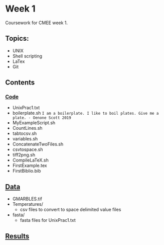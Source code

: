 # Week 1
Coursework for CMEE week 1.
## Topics:
*  UNIX
* Shell scripting
* LaTex
* Git
## Contents
### [Code](https://github.com/SamT123/CMEECoursework/tree/master/Week2/Code)
* UnixPrac1.txt
* boilerplate.sh
	`I am a boilerplate. I like to boil plates. Give me a plate. - Oenone Scott 2019`
* MyExampleScript.sh
* CountLines.sh
* tabtocsv.sh
* variables.sh
* ConcatenateTwoFiles.sh
* csvtospace.sh
* tiff2png.sh
* CompileLaTeX.sh
* FirstExample.tex
* FirstBiblio.bib
## [Data](https://github.com/SamT123/CMEECoursework/tree/master/Week2/Data)
* GMARBLES.tif
* Temperatures/
	* csv files to convert to space delimited value files
* fasta/
	* fasta files for UnixPrac1.txt

## [Results](https://github.com/SamT123/CMEECoursework/tree/master/Week2/Results)
